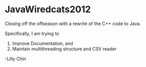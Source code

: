 JavaWiredcats2012
=================
Closing off the offseason with a rewrite of the C++ code to Java.

Specifically, I am trying to 
1) Improve Documentation, and 
2) Maintain multithreading structure and CSV reader

-Lilly Chin